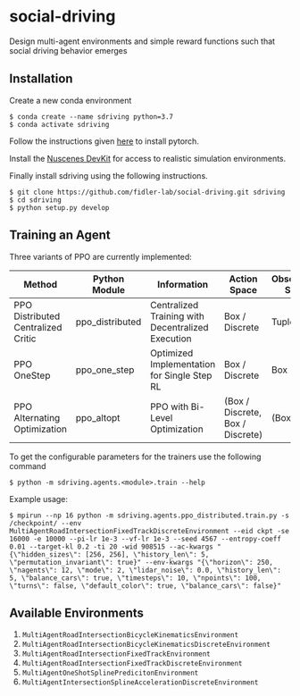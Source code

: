 # social-driving
Design multi-agent environments and simple reward functions such that social driving behavior emerges


## Installation

Create a new conda environment

```
$ conda create --name sdriving python=3.7
$ conda activate sdriving
```

Follow the instructions given [here](https://pytorch.org/get-started/locally/) to install pytorch.

Install the [Nuscenes DevKit](https://github.com/nutonomy/nuscenes-devkit/) for access to realistic simulation environments.

Finally install sdriving using the following instructions.

```
$ git clone https://github.com/fidler-lab/social-driving.git sdriving
$ cd sdriving
$ python setup.py develop
```

## Training an Agent

Three variants of PPO are currently implemented:

| Method                             | Python Module   | Information                                       | Action Space                     | Observation Space | Compatible Environments |
|------------------------------------|-----------------|---------------------------------------------------|----------------------------------|-------------------|-------------------------|
| PPO Distributed Centralized Critic | ppo_distributed | Centralized Training with Decentralized Execution | Box / Discrete                   | Tuple             | 1, 2, 3, 4, 5           |
| PPO OneStep                        | ppo_one_step    | Optimized Implementation for Single Step RL       | Box / Discrete                   | Box               | 5                       |
| PPO Alternating Optimization       | ppo_altopt      | PPO with Bi-Level Optimization                    | (Box / Discrete, Box / Discrete) | (Box, Tuple)      | 6                       |


To get the configurable parameters for the trainers use the following command

```
$ python -m sdriving.agents.<module>.train --help
```

Example usage:

```
$ mpirun --np 16 python -m sdriving.agents.ppo_distributed.train.py -s /checkpoint/ --env MultiAgentRoadIntersectionFixedTrackDiscreteEnvironment --eid ckpt -se 16000 -e 10000 --pi-lr 1e-3 --vf-lr 1e-3 --seed 4567 --entropy-coeff 0.01 --target-kl 0.2 -ti 20 -wid 908515 --ac-kwargs "{\"hidden_sizes\": [256, 256], \"history_len\": 5, \"permutation_invariant\": true}" --env-kwargs "{\"horizon\": 250, \"nagents\": 12, \"mode\": 2, \"lidar_noise\": 0.0, \"history_len\": 5, \"balance_cars\": true, \"timesteps\": 10, \"npoints\": 100, \"turns\": false, \"default_color\": true, \"balance_cars\": false}"
```

## Available Environments

1. `MultiAgentRoadIntersectionBicycleKinematicsEnvironment`
2. `MultiAgentRoadIntersectionBicycleKinematicsDiscreteEnvironment`
3. `MultiAgentRoadIntersectionFixedTrackEnvironment`
4. `MultiAgentRoadIntersectionFixedTrackDiscreteEnvironment`
5. `MultiAgentOneShotSplinePredicitonEnvironment`
6. `MultiAgentIntersectionSplineAccelerationDiscreteEnvironment`
